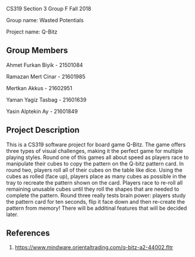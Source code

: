 CS319 Section 3 Group F Fall 2018

Group name: Wasted Potentials

Project name: Q-Bitz

Group Members
----------------------------

Ahmet Furkan Biyik - 21501084  

Ramazan Mert Cinar - 21601985

Mertkan Akkus - 21602951

Yaman Yagiz Tasbag - 21601639

Yasin Alptekin Ay - 21601849


Project Description
----------------------------

This is a CS319 software project for board game Q-Bitz. The game offers three types of visual challenges, making it the perfect game for multiple playing styles. Round one of this games all about speed as players race to manipulate their cubes to copy the pattern on the Q-bitz pattern card. In round two, players roll all of their cubes on the table like dice. Using the cubes as rolled (face up), players place as many cubes as possible in the tray to recreate the pattern shown on the card. Players race to re-roll all remaining unusable cubes until they roll the shapes that are needed to complete the pattern. Round three really tests brain power: players study the pattern card for ten seconds, flip it face down and then re-create the pattern from memory! There will be additinal features that will be decided later.

References
----------------------------

1) https://www.mindware.orientaltrading.com/q-bitz-a2-44002.fltr

